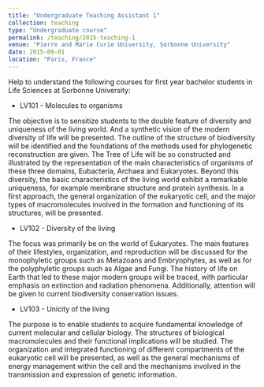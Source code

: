 ```yaml
---
title: "Undergraduate Teaching Assistant 1"
collection: teaching
type: "Undergraduate course"
permalink: /teaching/2015-teaching-1
venue: "Pierre and Marie Curie University, Sorbonne University"
date: 2015-09-01
location: "Paris, France"
---
```


Help to understand the following courses for first year bachelor students in Life Sciences at Sorbonne University:

- LV101 -  Molecules to organisms

The objective is to sensitize students to the double feature of diversity and uniqueness of the living world. And a synthetic vision of the modern diversity of life will be presented. The outline of the structure of biodiversity will be identified and the foundations of the methods used for phylogenetic reconstruction are given. The Tree of Life will be so constructed and illustrated by the representation of the main characteristics of organisms of these three domains, Eubacteria, Archaea and Eukaryotes. Beyond this diversity, the basic characteristics of the living world exhibit a remarkable uniqueness, for example membrane structure and protein synthesis. In a first approach, the general organization of the eukaryotic cell, and the major types of macromolecules involved in the formation and functioning of its structures, will be presented.

- LV102 - Diversity of the living

The focus was primarily be on the world of Eukaryotes. The main features of their lifestyles, organization, and reproduction will be discussed for the monophyletic groups such as Metazoans and Embryophytes, as well as for the polyphyletic groups such as Algae and Fungi. The history of life on Earth that led to these major modern groups will be traced, with particular emphasis on extinction and radiation phenomena. Additionally, attention will be given to current biodiversity conservation issues.

- LV103 - Unicity of the living

The purpose is to enable students to acquire fundamental knowledge of current molecular and cellular biology. The structures of biological macromolecules and their functional implications will be studied. The organization and integrated functioning of different compartments of the eukaryotic cell will be presented, as well as the general mechanisms of energy management within the cell and the mechanisms involved in the transmission and expression of genetic information.